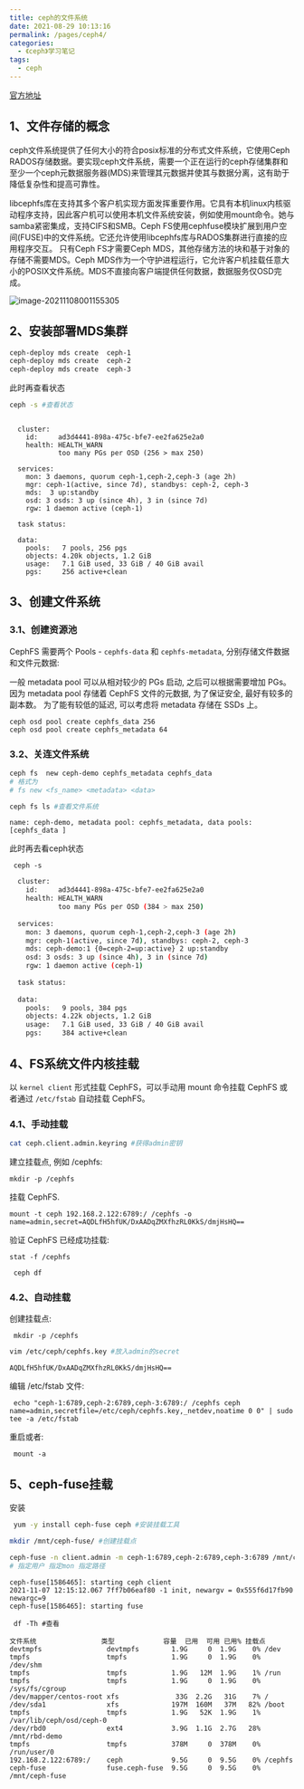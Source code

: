 ```yaml
---
title: ceph的文件系统
date: 2021-08-29 10:13:16
permalink: /pages/ceph4/
categories:
  - 《ceph》学习笔记
tags:
  - ceph
---
```

[官方地址](https://docs.ceph.com/en/pacific/install/manual-deployment/)

<!-- more -->

## 1、文件存储的概念

ceph文件系统提供了任何大小的符合posix标准的分布式文件系统，它使用Ceph RADOS存储数据。要实现ceph文件系统，需要一个正在运行的ceph存储集群和至少一个ceph元数据服务器(MDS)来管理其元数据并使其与数据分离，这有助于降低复杂性和提高可靠性。

libcephfs库在支持其多个客户机实现方面发挥重要作用。它具有本机linux内核驱动程序支持，因此客户机可以使用本机文件系统安装，例如使用mount命令。她与samba紧密集成，支持CIFS和SMB。Ceph FS使用cephfuse模块扩展到用户空间(FUSE)中的文件系统。它还允许使用libcephfs库与RADOS集群进行直接的应用程序交互。
只有Ceph FS才需要Ceph MDS，其他存储方法的块和基于对象的存储不需要MDS。Ceph MDS作为一个守护进程运行，它允许客户机挂载任意大小的POSIX文件系统。MDS不直接向客户端提供任何数据，数据服务仅OSD完成。

![image-20211108001155305](https://cdn.jsdelivr.net/gh/lzq70112/images/blog/image-20211108001155305.png)

## 2、安装部署MDS集群

```sh
ceph-deploy mds create  ceph-1
ceph-deploy mds create  ceph-2
ceph-deploy mds create  ceph-3
```

此时再查看状态

```sh
ceph -s #查看状态
```

```

  cluster:
    id:     ad3d4441-898a-475c-bfe7-ee2fa625e2a0
    health: HEALTH_WARN
            too many PGs per OSD (256 > max 250)
 
  services:
    mon: 3 daemons, quorum ceph-1,ceph-2,ceph-3 (age 2h)
    mgr: ceph-1(active, since 7d), standbys: ceph-2, ceph-3
    mds:  3 up:standby
    osd: 3 osds: 3 up (since 4h), 3 in (since 7d)
    rgw: 1 daemon active (ceph-1)
 
  task status:
 
  data:
    pools:   7 pools, 256 pgs
    objects: 4.20k objects, 1.2 GiB
    usage:   7.1 GiB used, 33 GiB / 40 GiB avail
    pgs:     256 active+clean

```

## 3、创建文件系统

### 3.1、创建资源池

CephFS 需要两个 Pools - `cephfs-data` 和 `cephfs-metadata`, 分别存储文件数据和文件元数据:

一般 metadata pool 可以从相对较少的 PGs 启动, 之后可以根据需要增加 PGs。因为 metadata pool 存储着 CephFS 文件的元数据, 为了保证安全, 最好有较多的副本数。 为了能有较低的延迟, 可以考虑将 metadata 存储在 SSDs 上。

```
ceph osd pool create cephfs_data 256
ceph osd pool create cephfs_metadata 64
```

### 3.2、关连文件系统

```sh
ceph fs  new ceph-demo cephfs_metadata cephfs_data
# 格式为
# fs new <fs_name> <metadata> <data>
```



```sh
ceph fs ls #查看文件系统
```

```
name: ceph-demo, metadata pool: cephfs_metadata, data pools: [cephfs_data ]
```

此时再去看ceph状态

```
 ceph -s
```

```sh
  cluster:
    id:     ad3d4441-898a-475c-bfe7-ee2fa625e2a0
    health: HEALTH_WARN
            too many PGs per OSD (384 > max 250)
 
  services:
    mon: 3 daemons, quorum ceph-1,ceph-2,ceph-3 (age 2h)
    mgr: ceph-1(active, since 7d), standbys: ceph-2, ceph-3
    mds: ceph-demo:1 {0=ceph-2=up:active} 2 up:standby
    osd: 3 osds: 3 up (since 4h), 3 in (since 7d)
    rgw: 1 daemon active (ceph-1)
 
  task status:
 
  data:
    pools:   9 pools, 384 pgs
    objects: 4.22k objects, 1.2 GiB
    usage:   7.1 GiB used, 33 GiB / 40 GiB avail
    pgs:     384 active+clean
```

## 4、FS系统文件内核挂载

以 `kernel client` 形式挂载 CephFS，可以手动用 mount 命令挂载 CephFS 或者通过 `/etc/fstab` 自动挂载 CephFS。

### 4.1、手动挂载

```sh
cat ceph.client.admin.keyring #获得admin密钥
```

建立挂载点, 例如 /cephfs:

```shell
mkdir -p /cephfs
```

挂载 CephFS.

```shell
mount -t ceph 192.168.2.122:6789:/ /cephfs -o name=admin,secret=AQDLfH5hfUK/DxAADqZMXfhzRL0KkS/dmjHsHQ==
```

验证 CephFS 已经成功挂载:

```shell
stat -f /cephfs
```

```
 ceph df
```



### 4.2、自动挂载

创建挂载点:

```shell
 mkdir -p /cephfs
```

```sh
vim /etc/ceph/cephfs.key #放入admin的secret
```

```
AQDLfH5hfUK/DxAADqZMXfhzRL0KkS/dmjHsHQ==
```

编辑 /etc/fstab 文件:

```shell
 echo "ceph-1:6789,ceph-2:6789,ceph-3:6789:/ /cephfs ceph name=admin,secretfile=/etc/ceph/cephfs.key,_netdev,noatime 0 0" | sudo tee -a /etc/fstab
```

重启或者:

```shell
 mount -a
```

## 5、ceph-fuse挂载

安装

```sh
 yum -y install ceph-fuse ceph #安装挂载工具
```

```sh
mkdir /mnt/ceph-fuse/ #创建挂载点
```

```sh
ceph-fuse -n client.admin -m ceph-1:6789,ceph-2:6789,ceph-3:6789 /mnt/ceph-fuse/ 
# 指定用户 指定mon 指定路径
```

```
ceph-fuse[1586465]: starting ceph client
2021-11-07 12:15:12.067 7ff7b06eaf80 -1 init, newargv = 0x555f6d17fb90 newargc=9
ceph-fuse[1586465]: starting fuse
```

```
 df -Th #查看
```

```
文件系统                类型            容量  已用  可用 已用% 挂载点
devtmpfs                devtmpfs        1.9G     0  1.9G    0% /dev
tmpfs                   tmpfs           1.9G     0  1.9G    0% /dev/shm
tmpfs                   tmpfs           1.9G   12M  1.9G    1% /run
tmpfs                   tmpfs           1.9G     0  1.9G    0% /sys/fs/cgroup
/dev/mapper/centos-root xfs              33G  2.2G   31G    7% /
/dev/sda1               xfs             197M  160M   37M   82% /boot
tmpfs                   tmpfs           1.9G   52K  1.9G    1% /var/lib/ceph/osd/ceph-0
/dev/rbd0               ext4            3.9G  1.1G  2.7G   28% /mnt/rbd-demo
tmpfs                   tmpfs           378M     0  378M    0% /run/user/0
192.168.2.122:6789:/    ceph            9.5G     0  9.5G    0% /cephfs
ceph-fuse               fuse.ceph-fuse  9.5G     0  9.5G    0% /mnt/ceph-fuse
```

